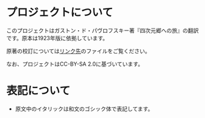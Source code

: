 # プロジェクトについて
このプロジェクトはガストン・ド・パヴロフスキー著『四次元郷への旅』の翻訳です。原本は1923年版に依拠しています。

原著の校訂については[リンク先](https://github.com/Dion-M-Sato/edition_voyage4d<Paste>)のファイルをご覧ください。

なお、プロジェクトはCC-BY-SA 2.0に基づいています。

# 表記について
- 原文中のイタリックは和文のゴシック体で表記してます。

